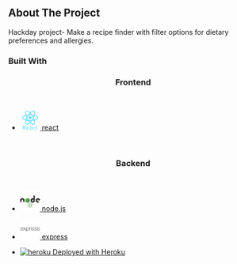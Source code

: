 <!-- ABOUT THE PROJECT -->

## About The Project

Hackday project- Make a recipe finder with filter options for dietary preferences and allergies.

### Built With

 <h3 align="center">Frontend</h3>
<br />

- <a href="https://reactjs.org/" target="_blank"> <img src="https://raw.githubusercontent.com/devicons/devicon/master/icons/react/react-original-wordmark.svg" alt="react" width="40" height="40"/> </a>[react](https://reactjs.org/)
<br />
<h3 align="center">Backend</h3>
 <br />

- <a href="https://nodejs.org" target="_blank"> <img src="https://raw.githubusercontent.com/devicons/devicon/master/icons/nodejs/nodejs-original-wordmark.svg" alt="nodejs" width="40" height="40"/> </a>[node.js](https://nodejs.org)

- <a href="https://expressjs.com" target="_blank"> <img src="https://raw.githubusercontent.com/devicons/devicon/master/icons/express/express-original-wordmark.svg" alt="express" width="40" height="40"/> </a>[express](https://expressjs.com)

- </a> <a href="https://heroku.com" target="_blank"> <img src="https://www.vectorlogo.zone/logos/heroku/heroku-icon.svg" alt="heroku" width="40" height="40"/> </a>[Deployed with Heroku](https://heroku.com)
